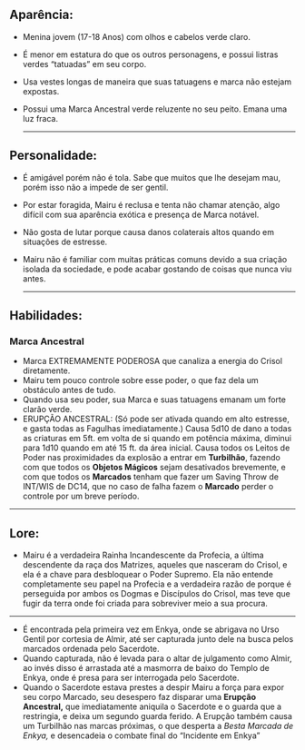 ## Aparência:

- Menina jovem (17-18 Anos) com olhos e cabelos verde claro.
    
- É menor em estatura do que os outros personagens, e possui listras verdes “tatuadas” em seu corpo.
    
- Usa vestes longas de maneira que suas tatuagens e marca não estejam expostas.
    
- Possui uma Marca Ancestral verde reluzente no seu peito. Emana uma luz fraca.
    
    ---
    

## Personalidade:

- É amigável porém não é tola. Sabe que muitos que lhe desejam mau, porém isso não a impede de ser gentil.
    
- Por estar foragida, Mairu é reclusa e tenta não chamar atenção, algo difícil com sua aparência exótica e presença de Marca notável.
    
- Não gosta de lutar porque causa danos colaterais altos quando em situações de estresse.
    
- Mairu não é familiar com muitas práticas comuns devido a sua criação isolada da sociedade, e pode acabar gostando de coisas que nunca viu antes.
    
    ---
    

## Habilidades:

### Marca Ancestral

- Marca EXTREMAMENTE PODEROSA que canaliza a energia do Crisol diretamente.
- Mairu tem pouco controle sobre esse poder, o que faz dela um obstáculo antes de tudo.
- Quando usa seu poder, sua Marca e suas tatuagens emanam um forte clarão verde.
- ERUPÇÃO ANCESTRAL: (Só pode ser ativada quando em alto estresse, e gasta todas as Fagulhas imediatamente.) Causa 5d10 de dano a todas as criaturas em 5ft. em volta de si quando em potência máxima, diminui para 1d10 quando em até 15 ft. da área inicial. Causa todos os Leitos de Poder nas proximidades da explosão a entrar em **Turbilhão**, fazendo com que todos os **Objetos Mágicos** sejam desativados brevemente, e com que todos os **Marcados** tenham que fazer um Saving Throw de INT/WIS de DC14, que no caso de falha fazem o **Marcado** perder o controle por um breve período.

---

## Lore:

- Mairu é a verdadeira Rainha Incandescente da Profecia, a última descendente da raça dos Matrizes, aqueles que nasceram do Crisol, e ela é a chave para desbloquear o Poder Supremo. Ela não entende completamente seu papel na Profecia e a verdadeira razão de porque é perseguida por ambos os Dogmas e Discípulos do Crisol, mas teve que fugir da terra onde foi criada para sobreviver meio a sua procura.

---

- É encontrada pela primeira vez em Enkya, onde se abrigava no Urso Gentil por cortesia de Almir, até ser capturada junto dele na busca pelos marcados ordenada pelo Sacerdote.
- Quando capturada, não é levada para o altar de julgamento como Almir, ao invés disso é arrastada até a masmorra de baixo do Templo de Enkya, onde é presa para ser interrogada pelo Sacerdote.
- Quando o Sacerdote estava prestes a despir Mairu a força para expor seu corpo Marcado, seu desespero faz disparar uma **Erupção Ancestral,** que imediatamente aniquila o Sacerdote e o guarda que a restringia, e deixa um segundo guarda ferido. A Erupção também causa um Turbilhão nas marcas próximas, o que desperta a _Besta Marcada de Enkya,_ e desencadeia o combate final do “Incidente em Enkya”